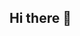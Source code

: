 ## Hi there 👋

<!--
**cadenwarholic/cadenwarholic** is a ✨ _special_ ✨ repository because its `README.md` (this file) appears on your GitHub profile.

Here are some ideas to get you started:

- 🔭 I’m currently working on a side project with my friend bradley 
- 🌱 I’m currently learning Python for the backend of the project 
- 🤔 I’m looking for help with learning how to effecitvely use Github and Python
- 💬 Ask me about something regarding Computer Science and my current project
-->
